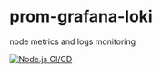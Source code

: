 # prom-grafana-loki
node metrics and logs monitoring 

[![Node.js CI/CD](https://github.com/vineetjk/prom-grafana-loki/actions/workflows/main.yml/badge.svg)](https://github.com/vineetjk/prom-grafana-loki/actions/workflows/main.yml)